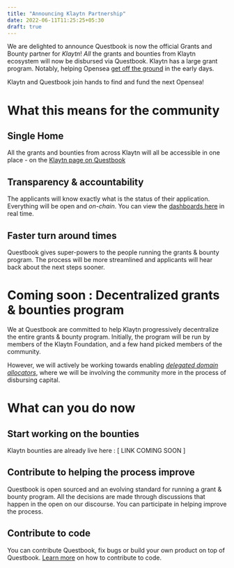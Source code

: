 ```yaml
---
title: "Announcing Klaytn Partnership"
date: 2022-06-11T11:25:25+05:30
draft: true
---
```


We are delighted to announce Questbook is now the official Grants and Bounty partner for *Klaytn*! _All_ the grants and bounties from Klaytn ecosystem will now be disbursed via Questbook. Klaytn has a large grant program. Notably, helping Opensea [get off the ground](https://dappradar.com/blog/klaytn-2-0-to-boost-efforts-on-global-ecosystem-expansion) in the early days. 

Klaytn and Questbook join hands to find and fund the next Opensea!

# What this means for the community
## Single Home
All the grants and bounties from across Klaytn will all be accessible in one place - on the [Klaytn page on Questbook](#coming-soon)

## Transparency & accountability
The applicants will know exactly what is the status of their application. Everything will be open and _on-chain_. You can view the [dashboards here](#coming-soon) in real time.

## Faster turn around times
Questbook gives super-powers to the people running the grants & bounty program. The process will be more streamlined and applicants will hear back about the next steps sooner. 

# Coming soon : Decentralized grants & bounties program
We at Questbook are committed to help Klaytn progressively decentralize the entire grants & bounty program. Initially, the program will be run by members of the Klaytn Foundation, and a few hand picked members of the community. 

However, we will actively be working towards enabling [_delegated domain allocators_](https://blog.questbook.xyz/posts/min-grants-dao-max-community-participation/), where we will be involving the community more in the process of disbursing capital. 

# What can you do now
## Start working on the bounties
Klaytn bounties are already live here : [ LINK COMING SOON ]

## Contribute to helping the process improve
Questbook is open sourced and an evolving standard for running a grant & bounty program. All the decisions are made through discussions that happen in the open on our discourse. You can participate in helping improve the process.

## Contribute to code 
You can contribute Questbook, fix bugs or build your own product on top of Questbook. [Learn more](https://blog.questbook.xyz/posts/questbook-composability/) on how to contribute to code.


